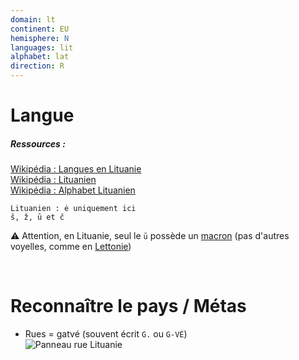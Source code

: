 ```yaml
---
domain: lt
continent: EU
hemisphere: N
languages: lit
alphabet: lat
direction: R
---
```


# Langue

##### Ressources :

[Wikipédia : Langues en Lituanie](https://fr.wikipedia.org/wiki/Langues_en_Lituanie)  
[Wikipédia : Lituanien](https://fr.wikipedia.org/wiki/Lituanien)  
[Wikipédia : Alphabet Lituanien](https://fr.wikipedia.org/wiki/Alphabet_lituanien)

```
Lituanien : ė uniquement ici 
š, ž, ū et č
```

:warning: Attention, en Lituanie, seul le `ū` possède un [macron](https://fr.wikipedia.org/wiki/Macron_(diacritique)) (pas d'autres voyelles, comme en [Lettonie](/flag/lv))

<br/>

# Reconnaître le pays / Métas

- Rues = gatvé (souvent écrit `G.` ou `G-VÉ`)  
  ![Panneau rue Lituanie](/images/countries/lt/panneau_rue.png)

